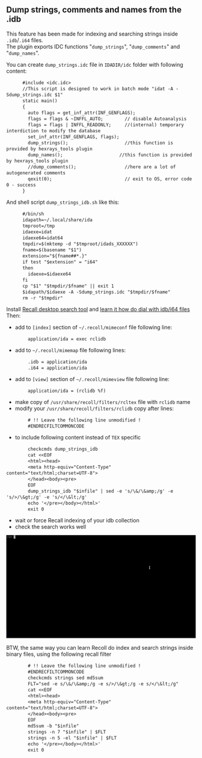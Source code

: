 ## Dump strings, comments and names from the .idb
This feature has been made for indexing and searching strings inside `.idb`/`.i64` files.  
The plugin exports IDC functions "`dump_strings`", "`dump_comments`" and "`dump_names`".

You can create `dump_strings.idc` file in `IDADIR/idc` folder with following content:
```
      #include <idc.idc>
      //This script is designed to work in batch mode "idat -A -Sdump_strings.idc $1"
      static main()
      {
        auto flags = get_inf_attr(INF_GENFLAGS);
        flags = flags & ~INFFL_AUTO;        // disable Autoanalysis
        flags = flags | INFFL_READONLY;     //(internal) temporary interdiction to modify the database
        set_inf_attr(INF_GENFLAGS, flags);
        dump_strings();                     //this function is provided by hexrays_tools plugin
        dump_names();                     //this function is provided by hexrays_tools plugin
        //dump_comments();                  //here are a lot of autogenerated comments
        qexit(0);                           // exit to OS, error code 0 - success
      }
```
And shell script `dump_strings_idb.sh` like this:
```
      #/bin/sh
      idapath=~/.local/share/ida
      tmproot=/tmp
      idaexe=idat
      idaexe64=idat64
      tmpdir=$(mktemp -d "$tmproot/idads_XXXXXX")
      fname=$(basename "$1")
      extension="${fname##*.}"
      if test "$extension" = "i64"
      then
        idaexe=$idaexe64
      fi
      cp "$1" "$tmpdir/$fname" || exit 1
      $idapath/$idaexe -A -Sdump_strings.idc "$tmpdir/$fname"
      rm -r "$tmpdir"
```
Install [Recall desktop search tool](www.recoll.org) and [learn it how do dial with idb/i64 files](https://www.lesbonscomptes.com/recoll/usermanual/usermanual.html#RCL.INSTALL.CONFIG.EXAMPLES)  
Then:
 + add to `[index]` section of `~/.recoll/mimeconf` file following line:
```
        application/ida = exec rclidb
```
 + add to `~/.recoll/mimemap` file following lines:
```
        .idb = application/ida
        .i64 = application/ida
```
 + add to `[view]` section of `~/.recoll/mimeview` file following line:
```
        application/ida = (rclidb %f)
```
 + make copy of `/usr/share/recoll/filters/rcltex` file with `rclidb` name
 + modify your `/usr/share/recoll/filters/rclidb` copy after lines:
```
        # !! Leave the following line unmodified !
        #ENDRECFILTCOMMONCODE
```
 + to include following content instead of `TEX` specific
```
        checkcmds dump_strings_idb
        cat <<EOF
        <html><head>
        <meta http-equiv="Content-Type" content="text/html;charset=UTF-8">
        </head><body><pre>
        EOF
        dump_strings_idb "$infile" | sed -e 's/\&/\&amp;/g' -e 's/>/\&gt;/g' -e 's/</\&lt;/g'
        echo '</pre></body></html>'
        exit 0
```
 + wait or force Recall indexing of your idb collection
 + check the search works well
 
![Index and search strings](recoll.gif)

BTW, the same way you can learn Recoll do index and search strings inside binary files, using the following recall filter
```
        # !! Leave the following line unmodified !
        #ENDRECFILTCOMMONCODE
        checkcmds strings sed md5sum
        FLT="sed -e s/\&/\&amp;/g -e s/>/\&gt;/g -e s/</\&lt;/g"
        cat <<EOF
        <html><head>
        <meta http-equiv="Content-Type" content="text/html;charset=UTF-8">
        </head><body><pre>
        EOF
        md5sum -b "$infile"
        strings -n 7 "$infile" | $FLT
        strings -n 5 -el "$infile" | $FLT
        echo '</pre></body></html>'
        exit 0
```
